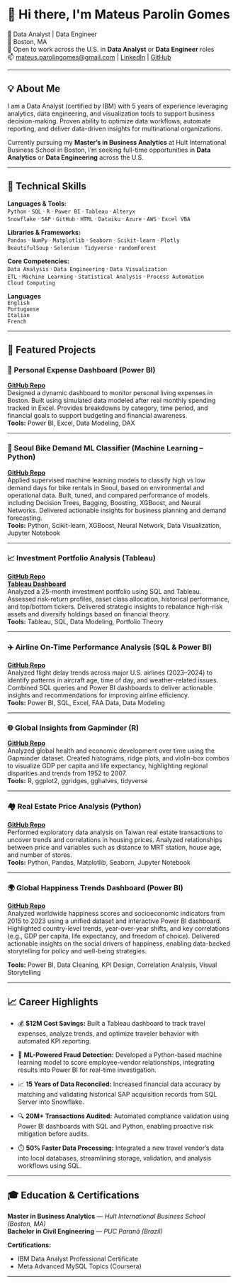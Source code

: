# 👋 Hi there, I'm Mateus Parolin Gomes

🚀 Data Analyst | Data Engineer  
📍 Boston, MA  
🎯 Open to work across the U.S. in **Data Analyst** or **Data Engineer** roles  
📫 mateus.parolingomes@gmail.com | [LinkedIn](https://www.linkedin.com/in/mateusparolingomes/) | [GitHub](https://github.com/mateusparolingomes)  

---

## 💡 About Me

I am a Data Analyst (certified by IBM) with 5 years of experience leveraging analytics, data engineering, and visualization tools to support business decision-making. Proven ability to optimize data workflows, automate reporting, and deliver data-driven insights for multinational organizations.

Currently pursuing my **Master’s in Business Analytics** at Hult International Business School in Boston, I’m seeking full-time opportunities in **Data Analytics** or **Data Engineering** across the U.S.

---

## 🧠 Technical Skills

**Languages & Tools:**  
`Python` · `SQL` · `R` · `Power BI` · `Tableau` · `Alteryx`  
`Snowflake` · `SAP` · `GitHub` · `HTML` · `Dataiku` · `Azure` · `AWS` · `Excel VBA`

**Libraries & Frameworks:**  
`Pandas` · `NumPy` · `Matplotlib` · `Seaborn` · `Scikit-learn` · `Plotly`  
`BeautifulSoup` · `Selenium` · `Tidyverse` · `randomForest`  

**Core Competencies:**  
`Data Analysis` · `Data Engineering` · `Data Visualization`  
`ETL` · `Machine Learning` · `Statistical Analysis` · `Process Automation`  
`Cloud Computing`

**Languages**  
`English`   
`Portuguese`    
`Italian`    
`French`

---

## 🚀 Featured Projects

### 💸 Personal Expense Dashboard (Power BI)
**[GitHub Repo](https://github.com/mateusparolingomes/personal-expense-dashboard-powerbi)**  
Designed a dynamic dashboard to monitor personal living expenses in Boston. Built using simulated data modeled after real monthly spending tracked in Excel. Provides breakdowns by category, time period, and financial goals to support budgeting and financial awareness.  
**Tools:** Power BI, Excel, Data Modeling, DAX

---

### 🤖 Seoul Bike Demand ML Classifier (Machine Learning – Python)
**[GitHub Repo](https://github.com/mateusparolingomes/seoul-bike-demand-ml-classifier)**  
Applied supervised machine learning models to classify high vs low demand days for bike rentals in Seoul, based on environmental and operational data. Built, tuned, and compared performance of models including Decision Trees, Bagging, Boosting, XGBoost, and Neural Networks. Delivered actionable insights for business planning and demand forecasting.  
**Tools:** Python, Scikit-learn, XGBoost, Neural Network, Data Visualization, Jupyter Notebook

---

### 📈 Investment Portfolio Analysis (Tableau)
**[GitHub Repo](https://github.com/mateusparolingomes/investment-portfolio-analysis-tableau)**  
**[Tableau Dashboard](https://public.tableau.com/app/profile/mateus.gomes5214/viz/A1FinalDashboard/Dashboard)**  
Analyzed a 25-month investment portfolio using SQL and Tableau. Assessed risk-return profiles, asset class allocation, historical performance, and top/bottom tickers. Delivered strategic insights to rebalance high-risk assets and diversify holdings based on financial theory.  
**Tools:** Tableau, SQL, Data Modeling, Portfolio Theory

---

### ✈️ Airline On-Time Performance Analysis (SQL & Power BI)
**[GitHub Repo](https://github.com/mateusparolingomes/airline-on-time-performance-analysis)**  
Analyzed flight delay trends across major U.S. airlines (2023–2024) to identify patterns in aircraft age, time of day, and weather-related issues. Combined SQL queries and Power BI dashboards to deliver actionable insights and recommendations for improving airline efficiency.  
**Tools:** Power BI, SQL, Excel, FAA Data, Data Modeling

---

### 🌐 Global Insights from Gapminder (R)
**[GitHub Repo](https://github.com/mateusparolingomes/gapminder-global-insights-r)**  
Analyzed global health and economic development over time using the Gapminder dataset. Created histograms, ridge plots, and violin-box combos to visualize GDP per capita and life expectancy, highlighting regional disparities and trends from 1952 to 2007.  
**Tools:** R, ggplot2, ggridges, gghalves, tidyverse

---

### 🏘️ Real Estate Price Analysis (Python)
**[GitHub Repo](https://github.com/mateusparolingomes/real-estate-price-analysis-python)**  
Performed exploratory data analysis on Taiwan real estate transactions to uncover trends and correlations in housing prices. Analyzed relationships between price and variables such as distance to MRT station, house age, and number of stores.  
**Tools:** Python, Pandas, Matplotlib, Seaborn, Jupyter Notebook

---

### 🌍 Global Happiness Trends Dashboard (Power BI)
**[GitHub Repo](https://github.com/mateusparolingomes/global-happiness-trends)**  
Analyzed worldwide happiness scores and socioeconomic indicators from 2015 to 2023 using a unified dataset and interactive Power BI dashboard. Highlighted country-level trends, year-over-year shifts, and key correlations (e.g., GDP per capita, life expectancy, and freedom of choice). Delivered actionable insights on the social drivers of happiness, enabling data-backed storytelling for policy and well-being strategies.

**Tools:** Power BI, Data Cleaning, KPI Design, Correlation Analysis, Visual Storytelling

---

## 📈 Career Highlights

- 💰 **$12M Cost Savings:** Built a Tableau dashboard to track travel expenses, analyze trends, and optimize traveler behavior with automated KPI reporting.

- 🧠 **ML-Powered Fraud Detection:** Developed a Python-based machine learning model to score employee-vendor relationships, integrating results into Power BI for real-time investigation.

- 📈 **15 Years of Data Reconciled:** Increased financial data accuracy by matching and validating historical SAP acquisition records from SQL Server into Snowflake.

- 🔍 **20M+ Transactions Audited:** Automated compliance validation using Power BI dashboards with SQL and Python, enabling proactive risk mitigation before audits.

- ⏱️ **50% Faster Data Processing:** Integrated a new travel vendor’s data into local databases, streamlining storage, validation, and analysis workflows using SQL.

---

## 🎓 Education & Certifications

**Master in Business Analytics** — *Hult International Business School (Boston, MA)*  
**Bachelor in Civil Engineering** — *PUC Paraná (Brazil)*

**Certifications:**  
- IBM Data Analyst Professional Certificate  
- Meta Advanced MySQL Topics (Coursera)
---
